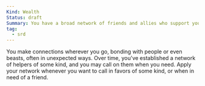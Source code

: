 ```yaml
---
Kind: Wealth
Status: draft
Summary: You have a broad network of friends and allies who support you.
tag:
  - srd
---
```

You make connections wherever you go, bonding with people or even beasts, often in unexpected ways. Over time, you've established a network of helpers of some kind, and you may call on them when you need. Apply your network whenever you want to call in favors of some kind, or when in need of a friend.